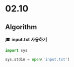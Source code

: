 # 02.10

## Algorithm



:mortar_board: **input.txt 사용하기**

```python
import sys

sys.stdin = open('input.txt')
```

